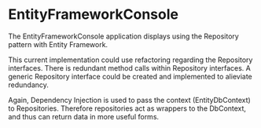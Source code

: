 # EntityFrameworkConsole

The EntityFrameworkConsole application displays using the Repository pattern with Entity Framework.

This current implementation could use refactoring regarding the Repository interfaces. There is redundant method calls within 
Repository interfaces. A generic Repository interface could be created and implemented to alieviate redundancy.

Again, Dependency Injection is used to pass the context (EntityDbContext) to Repositories. Therefore repositories act
as wrappers to the DbContext, and thus can return data in more useful forms.
